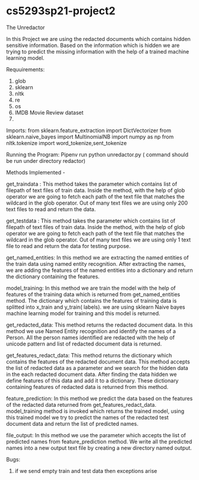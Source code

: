 # cs5293sp21-project2

The Unredactor

In this Project we are using the redacted documents which contains hidden sensitive information. Based on the information which is hidden we
are trying to predict the missing information with the help of a trained machine learning model.

Requuirements:
1. glob     
2. sklearn
3. nltk
4.  re 
5.  os
6. IMDB Movie Review dataset
7. 
Imports:
from sklearn.feature_extraction import DictVectorizer
from sklearn.naive_bayes import MultinomialNB
import numpy as np
from nltk.tokenize import word_tokenize,sent_tokenize

Running the Program: Pipenv run python unredactor.py  ( command should be run under directory redactor)

Methods Implemented -

get_traindata :
This method takes the parameter which contains list of filepath of text files of train data. Inside the method, with the help of glob operator we are going to 
fetch each path of the text file that matches the wildcard in the glob operator. Out of many text files we are using only 200 text files to read and return
the data.

get_testdata :
This method takes the parameter which contains list of filepath of text files of train data. Inside the method, with the help of glob operator we are going to 
fetch each path of the text file that matches the wildcard in the glob operator. Out of many text files we are using only 1 text file to read and return
the data for testing purpose.

get_named_entities:
In this method we are extracting the named entities of the train data using named entity recognition. After extracting the names, we are adding the features of the 
named entities into a dictionary and return the dictionary containing the features.

model_training:
In this method we are train the model with the help of features of the training data which is returned from get_named_entities method. The dictionary which contains 
the features of training data is splitted into x_train and y_train( labels). we are using sklearn Naive bayes machine learning model for training and this
model is returned.

get_redacted_data: 
This method returns the redacted document data. In this method we use Named Entity recognition and identify the names of a Person.
All the person names identified are redacted with the help of unicode pattern and list of redacted document data is returned.

get_features_redact_data:
This method returns the dictionary which contains the features of the redacted document data. This method accepts the list of redacted data as a parameter
and we search for the hidden data in the each redacted document data. After finding the data hidden we define features of this data and add it to a
dictionary. These dictionary containing features of redacted data is returned from this method.

feature_prediction:
In this method we predict the data based on the features of the redacted data returned from get_features_redact_data. 
model_training method is invoked which returns the trained model, using this trained model we try to predict the names of the redacted test document 
data and return the list of predicted names.

file_output:
In this method we use the parameter which accepts the list of predicted names from feature_prediction method. We write all the predicted names into a new 
output text file by creating a new directory named output.

Bugs:
1. if we send empty train and test data then exceptions arise


